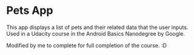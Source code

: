 Pets App
===================================

This app displays a list of pets and their related data that the user inputs.
Used in a Udacity course in the Android Basics Nanodegree by Google.

Modified by me to complete for full completion of the course. :D